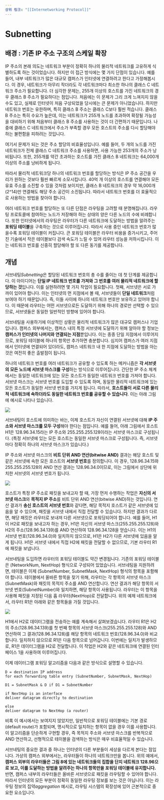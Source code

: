 ```yaml
---
상위 링크: "[[Internetworking Protocol]]"
---
```

# Subnetting

## 배경 : 기존 IP 주소 구조의 스케일 확장
IP 주소의 본래 의도는 네트워크 부분이 정확히 하나의 물리적 네트워크를 고유하게 식별하도록 하는 것이었습니다. 하지만 이 접근 방식에는 몇 가지 단점이 있습니다. 예를 들어, 내부 네트워크가 많은 대규모 캠퍼스가 인터넷에 연결하려고 한다고 가정해봅시다. 이 경우, 네트워크가 아무리 작더라도 각 네트워크마다 최소한 하나의 클래스 C 네트워크 주소가 필요합니다. 더 심각한 문제는, 255개 이상의 호스트를 가진 네트워크의 경우 클래스 B 주소가 필요하다는 점입니다. 처음에는 이 문제가 그리 크게 느껴지지 않을 수도 있고, 실제로 인터넷이 처음 구상되었을 당시에는 큰 문제가 아니었습니다. 하지만 네트워크 번호는 유한하며, 특히 클래스 B 주소는 클래스 C보다 훨씬 적습니다. 클래스 B 주소는 특히 수요가 높은데, 이는 네트워크가 255개 노드를 초과하여 확장될 가능성을 대비하기 위해 처음부터 클래스 B 주소를 사용하는 것이 더 간편하기 때문입니다. 나중에 클래스 C 네트워크에서 주소가 부족할 경우 모든 호스트의 주소를 다시 할당해야 하는 불편함을 피하려는 것입니다.

여기서 문제가 되는 것은 주소 할당의 비효율성입니다. 예를 들어, 두 개의 노드를 가진 네트워크가 전체 클래스 C 네트워크 주소를 사용하면, 사용 가능한 253개의 주소가 낭비됩니다. 또한, 255개를 약간 초과하는 호스트를 가진 클래스 B 네트워크는 64,000개 이상의 주소를 낭비하게 됩니다.

따라서 물리적 네트워크당 하나의 네트워크 번호를 할당하는 방식은 IP 주소 공간을 우리가 원하는 것보다 훨씬 빠르게 소모시킵니다. 40억 개 이상의 호스트를 연결해야 모든 유효 주소를 소진할 수 있을 것처럼 보이지만, 클래스 B 네트워크의 경우 약 16,000개(2^14)만 연결해도 해당 주소 공간이 소진됩니다. 따라서 네트워크 번호를 더 효율적으로 사용하는 방법을 찾아야 합니다.

여러 네트워크 번호를 할당하는 또 다른 단점은 라우팅을 고려할 때 분명해집니다. 라우팅 프로토콜에 참여하는 노드가 저장해야 하는 상태의 양은 다른 노드의 수에 비례합니다. 또한 인터넷에서의 라우팅은 라우터가 다른 네트워크에 도달하는 방법을 알려주는 **포워딩 테이블**을 구축하는 것으로 이루어집니다. 따라서 사용 중인 네트워크 번호가 많을수록 포워딩 테이블이 커집니다. 큰 포워딩 테이블은 라우터 비용을 증가시키고, 주어진 기술에서 작은 테이블보다 검색 속도가 느릴 수 있어 라우터 성능을 저하시킵니다. 이는 네트워크 번호를 신중히 할당해야 할 또 다른 동기를 제공합니다.

## 개념
서브네팅*Subnetting*은 할당된 네트워크 번호의 총 수를 줄이는 데 첫 단계를 제공합니다. 이 아이디어는 **단일 IP 네트워크 번호를 가져와 그 번호를 여러 물리적 네트워크에 할당하는 것**입니다. 이를 실현하려면 몇 가지 작업이 필요합니다. 첫째, 서브넷은 서로 가까이 있어야 합니다. 이는 인터넷의 먼 지점에서 볼 때, 서브넷들이 **단일 네트워크**처럼 보여야 하기 때문입니다. 즉, 이들 사이에 하나의 네트워크 번호만 보유하고 있어야 합니다. 이 때문에 라우터는 어떤 서브넷으로든 도달하기 위해 하나의 경로만 선택할 수 있으므로, 서브넷들은 동일한 일반적인 방향에 있어야 합니다.

서브네팅을 사용하기에 이상적인 상황은 물리적 네트워크가 많은 대규모 캠퍼스나 기업입니다. 캠퍼스 외부에서는, 캠퍼스 내의 특정 서브넷에 도달하기 위해 알아야 할 정보는 **캠퍼스가 인터넷의 나머지와 연결되는 지점**뿐입니다. 이는 종종 단일 지점에서 이루어지므로, 포워딩 테이블에 하나의 항목만 추가하면 충분합니다. 심지어 캠퍼스가 여러 지점에서 인터넷에 연결되어 있더라도, 캠퍼스 네트워크 내 한 지점에 도달하는 방법을 아는 것은 여전히 좋은 출발점이 됩니다.

하나의 네트워크 번호를 여러 네트워크가 공유할 수 있도록 하는 메커니즘은 **각 서브넷의 모든 노드에 서브넷 마스크를 구성**하는 방식으로 이루어집니다. 간단한 IP 주소 체계에서는 동일한 네트워크에 있는 모든 호스트가 동일한 네트워크 번호를 가져야 합니다. 서브넷 마스크는 서브넷 번호를 도입할 수 있도록 하며, 동일한 물리적 네트워크에 있는 모든 호스트가 동일한 서브넷 번호를 가지게 됩니다. 따라서, **호스트들이 서로 다른 물리적 네트워크에 속하더라도 동일한 네트워크 번호를 공유할 수 있습니다**. 이는 아래 그림에 예시로 나타나 있습니다.

![](https://i.imgur.com/7gPcEXa.png)

서브네팅이 호스트에 의미하는 바는, 이제 호스트가 자신이 연결된 서브넷에 대해 **IP 주소와 서브넷 마스크를 모두 구성**해야 한다는 점입니다. 예를 들어, 아래 그림에서 호스트 H1은 128.96.34.15라는 IP 주소와 255.255.255.128이라는 서브넷 마스크로 구성됩니다. (특정 서브넷에 있는 모든 호스트는 동일한 서브넷 마스크로 구성됩니다. 즉, 서브넷마다 정확히 하나의 서브넷 마스크가 있습니다.)

IP 주소와 서브넷 마스크의 **비트 단위 AND 연산(bitwise AND)** 결과는 해당 호스트 및 같은 서브넷에 속한 모든 호스트의 **서브넷 번호**를 정의합니다. 이 경우, 128.96.34.15와 255.255.255.128의 AND 연산 결과는 128.96.34.0이므로, 이는 그림에서 상단에 위치한 서브넷의 서브넷 번호가 됩니다.

![](https://i.imgur.com/TlhSQ4G.png)

호스트가 특정 IP 주소로 패킷을 보내고자 할 때, 가장 먼저 수행하는 작업은 **자신의 서브넷 마스크**와 **목적지 IP 주소**를 비트 단위 AND 연산(bitwise AND)하는 것입니다. 연산 결과가 **송신 호스트의 서브넷 번호**와 같다면, 해당 목적지 호스트가 같은 서브넷에 있음을 알 수 있으며, 패킷을 서브넷 내에서 직접 전달할 수 있습니다. 하지만 결과가 다르면, 해당 패킷은 라우터로 보내져 다른 서브넷으로 포워딩되어야 합니다. 예를 들어, H1이 H2로 패킷을 보내고자 하는 경우, H1은 자신의 서브넷 마스크(255.255.255.128)와 H2의 주소(128.96.34.139)를 AND 연산하여 128.96.34.128을 얻습니다. 이는 H1의 서브넷 번호(128.96.34.0)와 일치하지 않으므로, H1은 H2가 다른 서브넷에 있음을 알게 됩니다. H1은 서브넷 내에서 직접 H2에 패킷을 전달할 수 없으므로, 기본 라우터 R1에 패킷을 보냅니다.

서브네팅을 도입하면 라우터의 포워딩 테이블도 약간 변경됩니다. 기존의 포워딩 테이블은 (NetworkNum, NextHop) 형식으로 구성되어 있었습니다. 서브네팅을 지원하려면, 테이블은 이제 (SubnetNumber, SubnetMask, NextHop) 형식의 항목을 포함해야 합니다. 테이블에서 올바른 항목을 찾기 위해, 라우터는 각 항목의 서브넷 마스크(SubnetMask)와 패킷의 목적지 주소를 AND 연산합니다. 연산 결과가 해당 항목의 서브넷 번호(SubnetNumber)와 일치하면, 해당 항목이 사용됩니다. 라우터는 이 항목을 사용해 패킷을 지정된 다음 홉 라우터(NextHop)로 전달합니다. 위의 예제 네트워크에서, 라우터 R1은 아래와 같은 항목들을 가질 것입니다.

![](https://i.imgur.com/uRRk1Bd.png)

H1에서 H2로 데이터그램을 전송하는 예를 계속해서 살펴보겠습니다. 라우터 R1은 H2의 주소(128.96.34.139)를 첫 번째 항목의 서브넷 마스크(255.255.255.128)와 AND 연산하여 그 결과(128.96.34.128)를 해당 항목의 네트워크 번호(128.96.34.0)와 비교합니다. 일치하지 않으므로 R1은 다음 항목으로 넘어갑니다. 이번에는 일치가 발생하므로, R1은 데이터그램을 H2로 전달합니다. 이 작업은 H2와 같은 네트워크에 연결된 인터페이스 1을 사용하여 이루어집니다.

이제 데이터그램 포워딩 알고리즘을 다음과 같은 방식으로 설명할 수 있습니다.
```
D = destination IP address  
for each forwarding table entry (SubnetNumber, SubnetMask, NextHop)

D1 = SubnetMask & D if D1 = SubnetNumber

if NextHop is an interface  
deliver datagram directly to destination

else  
deliver datagram to NextHop (a router)
```

비록 이 예시에서는 보여지지 않았지만, 일반적으로 포워딩 테이블에는 기본 경로(default route)가 포함되며, 명시적으로 일치하는 항목이 없을 경우 이를 사용합니다. 이 알고리즘을 단순하게 구현할 경우, 즉 목적지 주소와 서브넷 마스크를 반복적으로 AND 연산하고, 선형적으로 테이블을 검색하는 방식은 매우 비효율적일 수 있습니다.

서브네팅의 중요한 결과 중 하나는 인터넷의 다른 부분들이 세상을 다르게 본다는 점입니다. 가상의 캠퍼스 외부에서는, 라우터들이 하나의 네트워크만을 봅니다. 위의 예에서, **캠퍼스 외부의 라우터들은 그림 8에 있는 네트워크들의 집합을 단지 네트워크 128.96으로 보고, 이를 도달하는 방법을 알려주는 하나의 항목만을 포워딩 테이블에 유지합니다.** 반면, 캠퍼스 내부의 라우터들은 올바른 서브넷으로 패킷을 라우팅할 수 있어야 합니다. 따라서 인터넷의 모든 부분이 정확히 동일한 라우팅 정보를 보는 것은 아닙니다. 이는 라우팅 정보의 집약*aggregation* 예시로, 라우팅 시스템의 확장성에 있어 근본적으로 중요한 요소입니다. 
